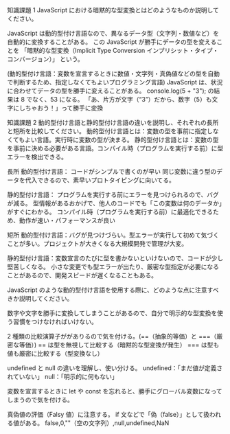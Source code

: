 知識課題 1
JavaScript における暗黙的な型変換とはどのようなものか説明してください。

JavaScript は動的型付け言語なので、異なるデータ型（文字列・数値など）を自動的に変換することがある。
この JavaScript が勝手にデータの型を変えることを
「暗黙的な型変換（Implicit Type Conversion インプリシット・タイプ・コンバージョン）」 という。

(動的型付け言語：変数を宣言するときに数値・文字列・真偽値などの型を自動で判断するため、指定しなくてもよいプログラミング言語)
JavaScript は、状況に合わせてデータの型を勝手に変えることがある。
console.log(5 + "3");
の結果は 8 でなく、53 になる。
「あ、片方が文字（“3”）だから、数字（5）も文字にしちゃおう！」って勝手に変換

知識課題 2
動的型付け言語と静的型付け言語の違いを説明し、それぞれの長所と短所を比較してください。
動的型付け言語とは：変数の型を事前に指定しなくてもよい言語。実行時に変数の型が決まる。
静的型付け言語とは：変数の型を事前に決める必要がある言語。コンパイル時（プログラムを実行する前）に型エラーを検出できる。

長所
動的型付け言語：
コードがシンプルで書くのが早い
同じ変数に違う型のデータを代入できるので、素早いプロトタイピングに向いてる。

静的型付け言語：
プログラムを実行する前にエラーを見つけられるので、バグが減る。
型情報があるおかげで、他人のコードでも「この変数は何のデータか」がすぐにわかる。
コンパイル時（プログラムを実行する前）に最適化できるため、動作が速い・パフォーマンスが良い

短所
動的型付け言語：バグが見つけづらい。型エラーが実行して初めて気づくことが多い。プロジェクトが大きくなる大規模開発で管理が大変。

静的型付け言語：変数宣言のたびに型を書かないといけないので、コードが少し堅苦しくなる。
小さな変更でも型エラーが出たり、厳密な型指定が必要になることがあるので、開発スピードが遅くなることもある。

JavaScript のような動的型付け言語を使用する際に、どのような点に注意すべきか説明してください。

数字や文字を勝手に変換してしまうことがあるので、自分で明示的な型変換を使う習慣をつけなければいけない。

2 種類の比較演算子ががありるので気を付ける。(==（抽象的等価）と ===（厳密な等価）)
== は型を無視して比較する（暗黙的な型変換が発生）
=== は型も値も厳密に比較する（型変換なし）

undefined と null の違いを理解し、使い分ける。
undefined：「まだ値が定義されていない」
null：「明示的に何もない」

変数を宣言するときに let や const を忘れると、勝手にグローバル変数になってしまうので気を付ける。

真偽値の評価（Falsy 値）に注意する。
if 文などで「偽（false）」として扱われる値がある。
false,0,""（空の文字列）,null,undefined,NaN
